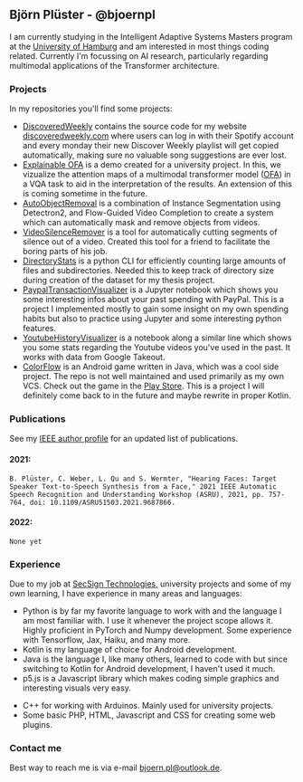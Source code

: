 ## Björn Plüster - @bjoernpl

I am currently studying in the Intelligent Adaptive Systems Masters program at the [University of Hamburg](https://www.uni-hamburg.de/) and am interested in most things coding related. Currently I'm focussing on AI research, particularly regarding multimodal applications of the Transformer architecture.

### Projects
In my repositories you'll find some projects:
- [DiscoveredWeekly](https://github.com/bjoernpl/DiscoveredWeekly) contains the source code for my website [discoveredweekly.com](https://discoveredweekly.com) where users can log in with their Spotify account and every monday their new Discover Weekly playlist will get copied automatically, making sure no valuable song suggestions are ever lost.
- [Explainable OFA](https://explainable-ofa.ml/) is a demo created for a university project. In this, we vizualize the attention maps of a multimodal transformer model ([OFA](https://github.com/OFA-Sys/OFA)) in a VQA task to aid in the interpretation of the results. An extension of this is coming sometime in the future.
- [AutoObjectRemoval](https://github.com/bjoernpl/AutoObjectRemoval) is a combination of Instance Segmentation using
Detectron2, and Flow-Guided Video Completion to create a system which can automatically mask and remove objects
from videos.
- [VideoSilenceRemover](https://github.com/bjoernpl/VideoSilenceRemover) is a tool for automatically cutting segments of silence out of
a video. Created this tool for a friend to facilitate the boring parts of his job.
- [DirectoryStats](https://github.com/bjoernpl/DirectoryStats) is a python CLI for efficiently counting large amounts of
files and subdirectories. Needed this to keep track of directory size during creation of the dataset for my thesis project.
- [PaypalTransactionVisualizer](https://github.com/bjoernpl/PaypalTransactionVisualizer) is a Jupyter notebook
which shows you some interesting infos about your past spending with PayPal. This is a project I implemented mostly
to gain some insight on my own spending habits but also to practice using Jupyter and some interesting python features.
- [YoutubeHistoryVisualizer](https://github.com/bjoernpl/YoutubeHistoryVisualizer) is a notebook along a similar line
which shows you some stats regarding the Youtube videos you've used in the past. It works with data from Google Takeout.
- [ColorFlow](https://github.com/bjoernpl/ColorFlow) is an Android game written in Java, which was a cool side project.
The repo is not well maintained and used primarily as my own VCS. Check out the game in the 
[Play Store](https://play.google.com/store/apps/details?id=com.bnpgames.android.colorflow). This is a project I will
definitely come back to in the future and maybe rewrite in proper Kotlin.

### Publications
See my [IEEE author profile](https://ieeexplore.ieee.org/author/37089286467) for an updated list of publications.

#### 2021:
```B. Plüster, C. Weber, L. Qu and S. Wermter, "Hearing Faces: Target Speaker Text-to-Speech Synthesis from a Face," 2021 IEEE Automatic Speech Recognition and Understanding Workshop (ASRU), 2021, pp. 757-764, doi: 10.1109/ASRU51503.2021.9687866.```

#### 2022:
```None yet```

### Experience
Due to my job at [SecSign Technologies](https://github.com/SecSign), university projects and some of my own learning,
I have experience in many areas and languages:

- Python is by far my favorite language to work with and the language I am most familiar with. I use it whenever the project scope allows it. 
Highly proficient in PyTorch and Numpy development. Some experience with Tensorflow, Jax, Haiku, and many more.
- Kotlin is my language of choice for Android development.
- Java is the language I, like many others, learned to code with but since switching to Kotlin for Android
development, I haven't used it much.
- p5.js is a Javascript library which makes coding simple graphics and interesting visuals very easy. 
 <!--Check out some of my <a href="https://editor.p5js.org/code/sketches">sketches</a>.-->
- C++ for working with Arduinos. Mainly used for university projects.
- Some basic PHP, HTML, Javascript and CSS for creating some web plugins.


### Contact me
Best way to reach me is via e-mail [bjoern.pl@outlook.de](mailto://bjoern.pl@outlook.de). 
